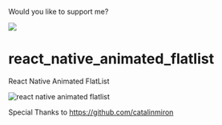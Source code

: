 Would you like to support me?

<a href="https://www.buymeacoffee.com/RajShah"><img src="https://img.buymeacoffee.com/button-api/?text=Buy me a coffee&emoji=&slug=RajShah&button_colour=FFDD00&font_colour=000000&font_family=Arial&outline_colour=000000&coffee_colour=ffffff"></a>

# react_native_animated_flatlist
React Native Animated FlatList

![react native animated flatlist](https://github.com/shahrajk/react_native_animated_flatlist/blob/master/react_native_animated_flatlist.gif)

Special Thanks to 
https://github.com/catalinmiron
